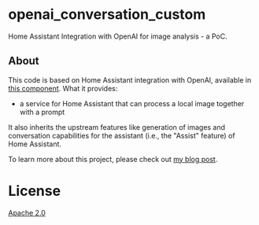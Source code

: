 # openai_conversation_custom
Home Assistant Integration with OpenAI for image analysis - a PoC.

## About

This code is based on Home Assistant integration with OpenAI, available in [this component](https://www.home-assistant.io/integrations/openai_conversation).
What it provides:
 - a service for Home Assistant that can process a local image together with a prompt

It also inherits the upstream features like generation of images and conversation capabilities for the assistant (i.e., the "Assist" feature) of Home Assistant.


To learn more about this project, please check out [my blog post](https://www.sergiofreire.com/post/home-automation-with-ai-vision).
# License

[Apache 2.0](LICENSE)
